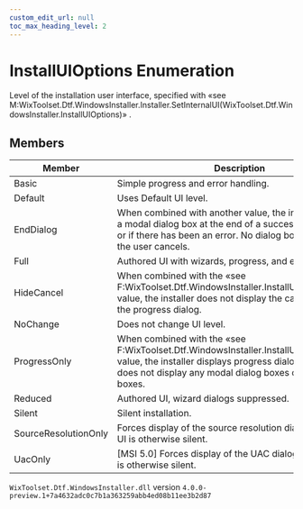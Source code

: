 ```yaml
---
custom_edit_url: null
toc_max_heading_level: 2
---
```

# InstallUIOptions Enumeration
Level of the installation user interface, specified with «see M:WixToolset.Dtf.WindowsInstaller.Installer.SetInternalUI(WixToolset.Dtf.WindowsInstaller.InstallUIOptions)» .
## Members
| Member | Description |
| ------ | ----------- |
| Basic | Simple progress and error handling. |
| Default | Uses Default UI level. |
| EndDialog | When combined with another value, the installer displays a modal dialog box at the end of a successful installation or if there has been an error. No dialog box is displayed if the user cancels. |
| Full | Authored UI with wizards, progress, and errors. |
| HideCancel | When combined with the «see F:WixToolset.Dtf.WindowsInstaller.InstallUIOptions.Basic» value, the installer does not display the cancel button in the progress dialog. |
| NoChange | Does not change UI level. |
| ProgressOnly | When combined with the «see F:WixToolset.Dtf.WindowsInstaller.InstallUIOptions.Basic» value, the installer displays progress dialog boxes but does not display any modal dialog boxes or error dialog boxes. |
| Reduced | Authored UI, wizard dialogs suppressed. |
| Silent | Silent installation. |
| SourceResolutionOnly | Forces display of the source resolution dialog even if the UI is otherwise silent. |
| UacOnly | [MSI 5.0] Forces display of the UAC dialog even if the UI is otherwise silent. |
`WixToolset.Dtf.WindowsInstaller.dll` version `4.0.0-preview.1+7a4632adc0c7b1a363259abb4ed08b11ee3b2d87`

